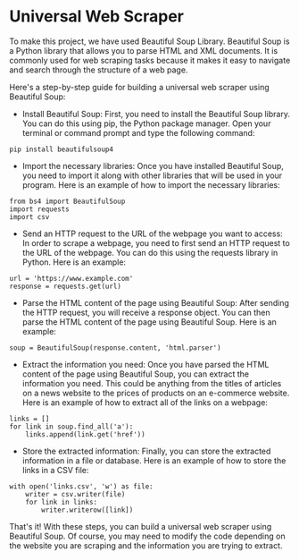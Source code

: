 # Universal Web Scraper

To make this project, we have used Beautiful Soup Library. Beautiful Soup is a Python library that allows you to parse HTML and XML documents. It is commonly used for web scraping tasks because it makes it easy to navigate and search through the structure of a web page.

Here's a step-by-step guide for building a universal web scraper using Beautiful Soup:

- Install Beautiful Soup: 
First, you need to install the Beautiful Soup library. You can do this using pip, the Python package manager. Open your terminal or command prompt and type the following command:

```
pip install beautifulsoup4

```

- Import the necessary libraries:
Once you have installed Beautiful Soup, you need to import it along with other libraries that will be used in your program. 
Here is an example of how to import the necessary libraries:

```
from bs4 import BeautifulSoup
import requests
import csv

```

- Send an HTTP request to the URL of the webpage you want to access:
In order to scrape a webpage, you need to first send an HTTP request to the URL of the webpage. You can do this using the requests library in Python.
Here is an example:

```
url = 'https://www.example.com'
response = requests.get(url)

```

- Parse the HTML content of the page using Beautiful Soup: 
After sending the HTTP request, you will receive a response object. You can then parse the HTML content of the page using Beautiful Soup.
Here is an example:

```
soup = BeautifulSoup(response.content, 'html.parser')

```

- Extract the information you need: 
Once you have parsed the HTML content of the page using Beautiful Soup, you can extract the information you need. This could be anything from the titles of articles on a news website to the prices of products on an e-commerce website. 
Here is an example of how to extract all of the links on a webpage:

```
links = []
for link in soup.find_all('a'):
    links.append(link.get('href'))

```

- Store the extracted information: Finally, you can store the extracted information in a file or database. 
 Here is an example of how to store the links in a CSV file:

```
with open('links.csv', 'w') as file:
    writer = csv.writer(file)
    for link in links:
        writer.writerow([link])

```

That's it! With these steps, you can build a universal web scraper using Beautiful Soup. Of course, you may need to modify the code depending on the website you are scraping and the information you are trying to extract.










